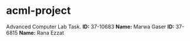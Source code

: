 # acml-project
Advanced Computer Lab Task.
**ID:** 37-10683
**Name:** Marwa Gaser
**ID:** 37-6815
**Name:** Rana Ezzat
